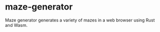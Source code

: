 # maze-generator

Maze generator generates a variety of mazes in a web browser
using Rust and Wasm.

